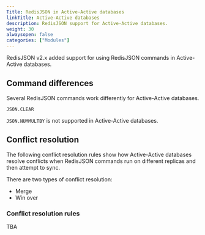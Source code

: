 ```yaml
---
Title: RedisJSON in Active-Active databases
linkTitle: Active-Active databases
description: RedisJSON support for Active-Active databases.
weight: 30
alwaysopen: false
categories: ["Modules"]
---
```


RedisJSON v2.x added support for using RedisJSON commands in Active-Active databases.

## Command differences

Several RedisJSON commands work differently for Active-Active databases.

`JSON.CLEAR`

`JSON.NUMMULTBY` is not supported in Active-Active databases.

## Conflict resolution

The following conflict resolution rules show how Active-Active databases resolve conflicts when RedisJSON commands run on different replicas and then attempt to sync.

There are two types of conflict resolution:

- Merge
- Win over

### Conflict resolution rules

TBA